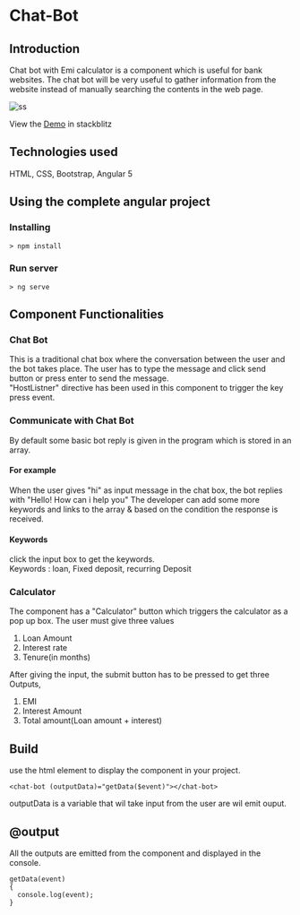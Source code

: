 # Chat-Bot

## Introduction

Chat bot with Emi calculator is a component which is useful for bank websites. The chat bot will be very useful to gather 
information from the website instead of manually searching the contents in the web page.

![ss](https://user-images.githubusercontent.com/36465905/36368019-5aa571dc-157b-11e8-9b52-444be46f32b4.jpg)


View the [Demo](https://stackblitz.com/edit/angular-msvjdc?embed=1&file=app/chat-bot/chat-bot.component.ts) in stackblitz

## Technologies used
HTML, CSS, Bootstrap, Angular 5

## Using the complete angular project


### Installing

```
> npm install
```

### Run server

```
> ng serve
```

## Component Functionalities 

###  Chat Bot
This is a traditional chat box where the conversation between the user and the bot takes place. The user has to type the message and click
send button or press enter to send the message.<br>
"HostListner" directive has been used in this component to trigger the key press event. <br>

### Communicate with Chat Bot
By default some basic bot reply is given in the program which is stored in an array.<br>
#### For example<br>
When the user gives "hi" as input message in the chat box, the bot replies with "Hello! How can i help you" The developer can add some more keywords and links to the array & based on the condition the response is received.
#### Keywords
click the input box to get the keywords.<br>
Keywords : loan, Fixed deposit, recurring Deposit


### Calculator 
The component has a "Calculator" button which triggers the calculator as a pop up box. The user must give three values 
1. Loan Amount
2. Interest rate
3. Tenure(in months) <br>

After giving the input, the submit button has to be pressed to get three Outputs,

1. EMI
2. Interest Amount
3. Total amount(Loan amount + interest)


## Build 
use the html element to display the component in your project. <br>

``` <chat-bot (outputData)="getData($event)"></chat-bot> ```

outputData is a variable that wil take input from the user are wil emit ouput.

## @output
All the outputs are emitted from the component and displayed in the console.

```
getData(event) 
{ 
  console.log(event); 
}

```
